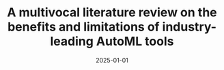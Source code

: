 ---
title: "A multivocal literature review on the benefits and limitations of industry-leading AutoML tools"
collection: publications
category: manuscripts
permalink: /publication/2025-01-01-A-multivocal-literature-review-on-the-benefits-and-limitations-of-industry-leading-AutoML-tools
date: 2025-01-01
venue: 'Inf. Softw. Technol.'
paperurl: 'https://doi.org/10.1016/j.infsof.2024.107608'
citation: ' Luigi Quaranta,  Kelly Azevedo,  Fabio Calefato,  Marcos Kalinowski, &quot;A multivocal literature review on the benefits and limitations of industry-leading AutoML tools.&quot; <i>Inf. Softw. Technol.</i>, 2025. DOI: <a href="https://doi.org/10.1016/j.infsof.2024.107608">10.1016/j.infsof.2024.107608</a>.'
doi: 10.1016/j.infsof.2024.107608'
---